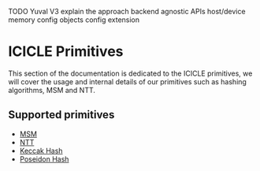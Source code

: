 TODO Yuval V3 explain the approach
backend agnostic APIs
host/device memory
config objects
config extension

# ICICLE Primitives

This section of the documentation is dedicated to the ICICLE primitives, we will cover the usage and internal details of our primitives such as hashing algorithms, MSM and NTT.


## Supported primitives


- [MSM](./msm.md)
- [NTT](./ntt.md)
- [Keccak Hash](./keccak.md)
- [Poseidon Hash](./poseidon.md)
